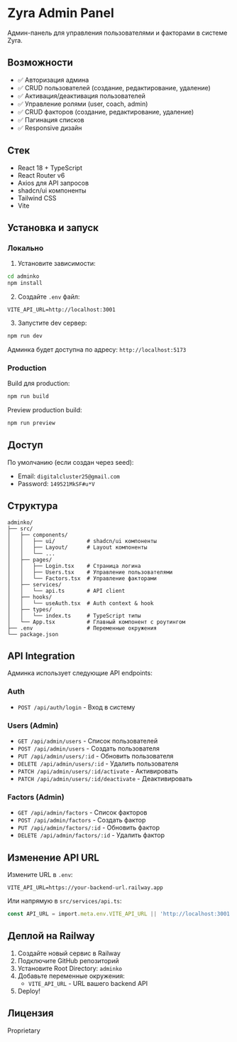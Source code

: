 # Zyra Admin Panel

Админ-панель для управления пользователями и факторами в системе Zyra.

## Возможности

- ✅ Авторизация админа
- ✅ CRUD пользователей (создание, редактирование, удаление)
- ✅ Активация/деактивация пользователей
- ✅ Управление ролями (user, coach, admin)
- ✅ CRUD факторов (создание, редактирование, удаление)
- ✅ Пагинация списков
- ✅ Responsive дизайн

## Стек

- React 18 + TypeScript
- React Router v6
- Axios для API запросов
- shadcn/ui компоненты
- Tailwind CSS
- Vite

## Установка и запуск

### Локально

1. Установите зависимости:
```bash
cd adminko
npm install
```

2. Создайте `.env` файл:
```env
VITE_API_URL=http://localhost:3001
```

3. Запустите dev сервер:
```bash
npm run dev
```

Админка будет доступна по адресу: `http://localhost:5173`

### Production

Build для production:
```bash
npm run build
```

Preview production build:
```bash
npm run preview
```

## Доступ

По умолчанию (если создан через seed):
- Email: `digitalcluster25@gmail.com`
- Password: `149521MkSF#u*V`

## Структура

```
adminko/
├── src/
│   ├── components/
│   │   ├── ui/          # shadcn/ui компоненты
│   │   ├── Layout/      # Layout компоненты
│   │   └── ...
│   ├── pages/
│   │   ├── Login.tsx    # Страница логина
│   │   ├── Users.tsx    # Управление пользователями
│   │   └── Factors.tsx  # Управление факторами
│   ├── services/
│   │   └── api.ts       # API client
│   ├── hooks/
│   │   └── useAuth.tsx  # Auth context & hook
│   ├── types/
│   │   └── index.ts     # TypeScript типы
│   └── App.tsx          # Главный компонент с роутингом
├── .env                 # Переменные окружения
└── package.json
```

## API Integration

Админка использует следующие API endpoints:

### Auth
- `POST /api/auth/login` - Вход в систему

### Users (Admin)
- `GET /api/admin/users` - Список пользователей
- `POST /api/admin/users` - Создать пользователя
- `PUT /api/admin/users/:id` - Обновить пользователя
- `DELETE /api/admin/users/:id` - Удалить пользователя
- `PATCH /api/admin/users/:id/activate` - Активировать
- `PATCH /api/admin/users/:id/deactivate` - Деактивировать

### Factors (Admin)
- `GET /api/admin/factors` - Список факторов
- `POST /api/admin/factors` - Создать фактор
- `PUT /api/admin/factors/:id` - Обновить фактор
- `DELETE /api/admin/factors/:id` - Удалить фактор

## Изменение API URL

Измените URL в `.env`:
```env
VITE_API_URL=https://your-backend-url.railway.app
```

Или напрямую в `src/services/api.ts`:
```typescript
const API_URL = import.meta.env.VITE_API_URL || 'http://localhost:3001';
```

## Деплой на Railway

1. Создайте новый сервис в Railway
2. Подключите GitHub репозиторий
3. Установите Root Directory: `adminko`
4. Добавьте переменные окружения:
   - `VITE_API_URL` - URL вашего backend API
5. Deploy!

## Лицензия

Proprietary
